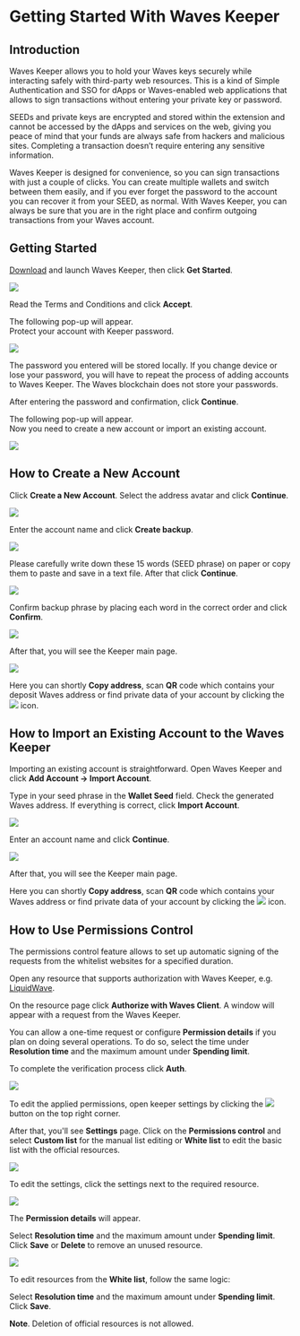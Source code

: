 # Getting Started With Waves Keeper

## Introduction

Waves Keeper allows you to hold your Waves keys securely while interacting safely with third-party web resources. This is a kind of Simple Authentication and SSO for dApps or Waves-enabled web applications that allows to sign transactions without entering your private key or password.

SEEDs and private keys are encrypted and stored within the extension and cannot be accessed by the dApps and services on the web, giving you peace of mind that your funds are always safe from hackers and malicious sites. Completing a transaction doesn’t require entering any sensitive information.

Waves Keeper is designed for convenience, so you can sign transactions with just a couple of clicks. You can create multiple wallets and switch between them easily, and if you ever forget the password to the account you can recover it from your SEED, as normal. With Waves Keeper, you can always be sure that you are in the right place and confirm outgoing transactions from your Waves account.

## Getting Started

[Download](/en/ecosystem/waves-keeper) and launch Waves Keeper, then click **Get Started**.

![](./_assets/waves_keeper_01.png)

Read the Terms and Conditions and click **Accept**.

The following pop-up will appear.  
Protect your account with Keeper password.

![](./_assets/waves_keeper_02.png)

The password you entered will be stored locally. If you change device or lose your password, you will have to repeat the process of adding accounts to Waves Keeper. The Waves blockchain does not store your passwords.

After entering the password and confirmation, click **Continue**.

The following pop-up will appear.  
Now you need to create a new account or import an existing account.

![](./_assets/waves_keeper_03.png)

## How to Create a New Account

Click **Create a New Account**. Select the address avatar and click **Continue**.

![](./_assets/waves_keeper_04.png)

Enter the account name and click **Create backup**.

![](./_assets/waves_keeper_05.png)

Please carefully write down these 15 words (SEED phrase) on paper or copy them to paste and save in a text file. After that click **Continue**.

![](./_assets/waves_keeper_06.png)

Confirm backup phrase by placing each word in the correct order and click **Confirm**.

![](./_assets/waves_keeper_07.png)

After that, you will see the Keeper main page.

![](./_assets/waves_keeper_08.png)

Here you can shortly **Copy address**, scan **QR** code which contains your deposit Waves address or find private data of your account by clicking the ![](./_assets/waves_keeper_08.1.png) icon.

## How to Import an Existing Account to the Waves Keeper

Importing an existing account is straightforward. Open Waves Keeper and click **Add Account → Import Account**.

Type in your seed phrase in the **Wallet Seed** field. Check the generated Waves address. If everything is correct, click **Import Account**.

![](./_assets/waves_keeper_14.png)

Enter an account name and click **Continue**.

![](./_assets/waves_keeper_05.png)

After that, you will see the Keeper main page.

Here you can shortly **Copy address**, scan **QR** code which contains your Waves address or find private data of your account by clicking the ![](./_assets/waves_keeper_08.1.png) icon.

## How to Use Permissions Control

The permissions control feature allows to set up automatic signing of the requests from the whitelist websites for a specified duration.

Open any resource that supports authorization with Waves Keeper, e.g. [LiquidWave](https://liquidwave.io/).

On the resource page click **Authorize with Waves Client**. A window will appear with a request from the Waves Keeper.

You can allow a one-time request or configure **Permission details** if you plan on doing several operations. To do so, select the time under **Resolution time** and the maximum amount under **Spending limit**.

To complete the verification process click **Auth**.

![](./_assets/waves_keeper_15.png)

To edit the applied permissions, open keeper settings by clicking the ![](./_assets/waves_keeper_15.1.png) button on the top right corner.

After that, you'll see **Settings** page. Click on the **Permissions control** and select **Custom list** for the manual list editing or **White list** to edit the basic list with the official resources.

![](./_assets/waves_keeper_15.2.png)

To edit the settings, click the settings next to the required resource.

![](./_assets/waves_keeper_16.png)

The **Permission details** will appear.

Select **Resolution time** and the maximum amount under **Spending limit**. Click **Save** or **Delete** to remove an unused resource.

![](./_assets/waves_keeper_17.png)

To edit resources from the **White list**, follow the same logic:

Select **Resolution time** and the maximum amount under **Spending limit**. Click **Save**.

**Note**. Deletion of official resources is not allowed.
